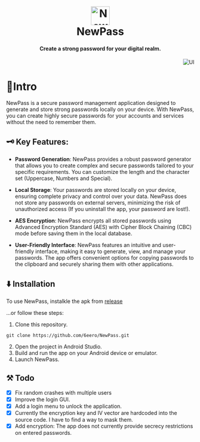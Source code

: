 <div align="center">
  <p>
    <h1>
      <a href="https://github.com/6eero/NewPass">
        <img src="https://github.com/6eero/NewPass/assets/114809573/77aeeea8-5440-433b-8621-2a5b54173896" width="50" title="NewPass" />
      </a>
      <br />
      NewPass
    </h1>
    <h4>Create a strong password for your digital realm.</h4>
    <h4></h4>
  </p>
  <p>
  </p>
</div>

<p align="right">
   <img src="https://github.com/6eero/NewPass/assets/114809573/da89a98d-585b-443f-a2ee-6fbb592fbad5" title="UI">
</p>


# 📍Intro
NewPass is a secure password management application designed to generate and store strong passwords locally on your device. With NewPass, you can create highly secure passwords for your accounts and services without the need to remember them.


## 🗝️ Key Features:
- **Password Generation**: NewPass provides a robust password generator that allows you to create complex and secure passwords tailored to your specific requirements. You can customize the length and the character set (Uppercase, Numbers and Special).

- **Local Storage**: Your passwords are stored locally on your device, ensuring complete privacy and control over your data. NewPass does not store any passwords on external servers, minimizing the risk of unauthorized access (If you uninstall the app, your password are lost!).

- **AES Encryption**: NewPass encrypts all stored passwords using Advanced Encryption Standard (AES) with Cipher Block Chaining (CBC) mode before saving them in the local database.

- **User-Friendly Interface**: NewPass features an intuitive and user-friendly interface, making it easy to generate, view, and manage your passwords. The app offers convenient options for copying passwords to the clipboard and securely sharing them with other applications.


## ⬇️ Installation
To use NewPass, instalkle the apk from [release](https://github.com/6eero/NewPass/releases)

...or follow these steps:
1. Clone this repository.
```
git clone https://github.com/6eero/NewPass.git
```
2. Open the project in Android Studio.
3. Build and run the app on your Android device or emulator.
4. Launch NewPass.
  

## ⚒️ Todo
- [x] Fix random crashes with multiple users
- [x] Improve the login GUI.
- [x] Add a login menu to unlock the application.
- [x] Currently the encryption key and IV vector are hardcoded into the source code. I have to find a way to mask them.
- [x] Add encryption: The app does not currently provide secrecy restrictions on entered passwords.
